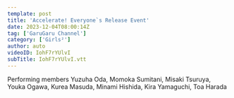 ```yaml
---
template: post
title: 'Accelerate! Everyone`s Release Event'
date: 2023-12-04T08:00:14Z
tag: ['GaruGaru Channel']
category: ['Girls²']
author: auto 
videoID: IohF7rYUlvI
subTitle: IohF7rYUlvI.vtt
---
```

Performing members
Yuzuha Oda, Momoka Sumitani, Misaki Tsuruya, Youka Ogawa, Kurea Masuda, Minami Hishida, Kira Yamaguchi, Toa Harada

